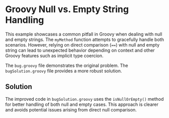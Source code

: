 # Groovy Null vs. Empty String Handling

This example showcases a common pitfall in Groovy when dealing with null and empty strings.  The `myMethod` function attempts to gracefully handle both scenarios. However, relying on direct comparison (`==`) with null and empty string can lead to unexpected behavior depending on context and other Groovy features such as implicit type coercion.

The `bug.groovy` file demonstrates the original problem.  The `bugSolution.groovy` file provides a more robust solution.

## Solution

The improved code in `bugSolution.groovy` uses the `isNullOrEmpty()` method for better handling of both null and empty cases. This approach is clearer and avoids potential issues arising from direct null comparison.